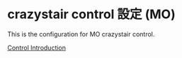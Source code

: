 # crazystair control 設定 (MO)

This is the configuration for MO crazystair control.

[Control Introduction](./control.md)

